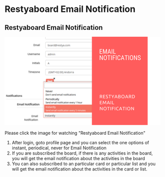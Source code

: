 # Restyaboard Email Notification

## Restyaboard Email Notification

[![Restyaboard Email Notification](restyaboard-email-notification.png)](https://www.youtube.com/watch?v=OCQyDwcB5S8)

Please click the image for watching "Restyaboard Email Notification"

1. After login, goto profile page and you can select the one options of instant, periodical, never for Email Notification  
2. If you are subscribed the board, if there is any activities in the board, you will get the email notification about the activities in the board 
3. You can also subscribed to an particular card or particular list and you will get the email notification about the activities in the card or list.